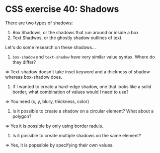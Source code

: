 # CSS exercise 40: Shadows

There are two types of shadows:

1. Box Shadows, or the shadows that run around or inside a box
1. Text Shadwos, or the ghostly shadow outlines of text.

Let's do some research on these shadows…

1. `box-shadow` and `text-shadow` have very similar value syntax. Where do they differ?

=> Text-shadow doesn't take inset keyword and a thickness of shadow whereas box-shadow does.

1. If I wanted to create a hard-edge shadow, one that looks like a solid border, what combination of values would I need to use?

=> You need (x, y, blury, thickness, color)

1. Is it possible to create a shadow on a circular element? What about a polygon?

=> Yes it is possible by only using border raduis.

1. Is it possible to create multiple shadows on the same element?

=> Yes, it is popssible by specifying their own values.
